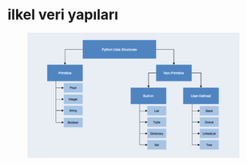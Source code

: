 # ilkel veri yapıları

<figure><img src="../../.gitbook/assets/image (5).png" alt=""><figcaption></figcaption></figure>
